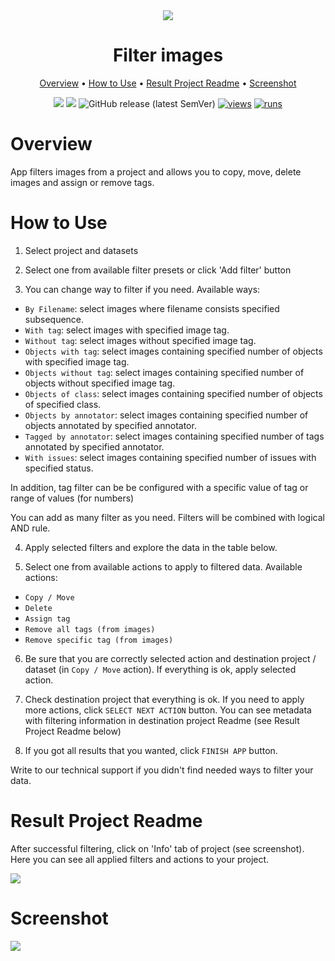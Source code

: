 <div align="center" markdown>

<img src="https://user-images.githubusercontent.com/106374579/183614089-97ae7aa0-3b01-4635-9ab9-2ce8bb7dde7c.png"/>

# Filter images

<p align="center">
  <a href="#Overview">Overview</a> •
  <a href="#How-to-Use">How to Use</a> •
  <a href="#Result-Project-Readme">Result Project Readme</a> •
  <a href="#Screenshot">Screenshot</a>
</p>

[![](https://img.shields.io/badge/supervisely-ecosystem-brightgreen)](https://ecosystem.supervise.ly/apps/supervisely-ecosystem/filter-images)
[![](https://img.shields.io/badge/slack-chat-green.svg?logo=slack)](https://supervise.ly/slack)
![GitHub release (latest SemVer)](https://img.shields.io/github/v/release/supervisely-ecosystem/filter-images)
[![views](https://app.supervise.ly/img/badges/views/supervisely-ecosystem/filter-images.png)](https://supervise.ly)
[![runs](https://app.supervise.ly/img/badges/runs/supervisely-ecosystem/filter-images.png)](https://supervise.ly)

</div>

# Overview

App filters images from a project and allows you to copy, move, delete images and assign or remove tags.

# How to Use

1. Select project and datasets

2. Select one from available filter presets or click 'Add filter' button

3. You can change way to filter if you need. Available ways:

- `By Filename`: select images where filename consists specified subsequence.
- `With tag`: select images with specified image tag.
- `Without tag`: select images without specified image tag.
- `Objects with tag`: select images containing specified number of objects with specified image tag.
- `Objects without tag`: select images containing specified number of objects without specified image tag.
- `Objects of class`: select images containing specified number of objects of specified class.
- `Objects by annotator`: select images containing specified number of objects annotated by specified annotator.
- `Tagged by annotator`: select images containing specified number of tags annotated by specified annotator.
- `With issues`: select images containing specified number of issues with specified status.

In addition, tag filter can be be configured with a specific value of tag or range of values (for numbers)

You can add as many filter as you need. Filters will be combined with logical AND rule.

4. Apply selected filters and explore the data in the table below.

5. Select one from available actions to apply to filtered data. Available actions:

- `Copy / Move`
- `Delete`
- `Assign tag`
- `Remove all tags (from images)`
- `Remove specific tag (from images)`

6. Be sure that you are correctly selected action and destination project / dataset (in `Copy / Move` action). If everything is ok, apply selected action.

7. Check destination project that everything is ok. If you need to apply more actions, click `SELECT NEXT ACTION` button. You can see metadata with filtering information in destination project Readme (see Result Project Readme below)

8. If you got all results that you wanted, click `FINISH APP` button.

Write to our technical support if you didn't find needed ways to filter your data.

# Result Project Readme

After successful filtering, click on 'Info' tab of project (see screenshot).
Here you can see all applied filters and actions to your project.

<img src="https://user-images.githubusercontent.com/97401023/192784431-24353ca1-6502-4d5e-958f-87505443c7f8.png" />

# Screenshot

<img src="https://github.com/supervisely-ecosystem/filter-images/releases/download/v0.0.0/filter_screenshot.png" />
